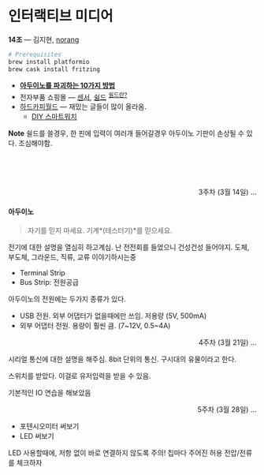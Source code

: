 인터랙티브 미디어
========
**14조** ― 김지현, [norang](https://github.com/norangLemon)
```bash
# Prerequisites
brew install platformio
brew cask install fritzing
```
- **[아두이노를 파괴하는 10가지 방법](http://arduinomidi.com/xe/BlogBoard/2167)**
- 전자부품 쇼핑몰 ― [센서], [쉴드] <sup>[쉴드란?]</sup>
- [하드카피월드][hdcp] ― 재밌는 글들이 많이 올라옴.
    - [DIY 스마트워치](http://www.hardcopyworld.com/ngine/aduino/index.php/archives/376)

[센서]: http://eleparts.co.kr/front/productlist_morning.php?code=005
[쉴드]: http://eleparts.co.kr/front/productlist_morning.php?code=017031017000&listnum=&sort=&block=&gotopage=
[쉴드란?]: https://ko.wikipedia.org/wiki/%EC%95%84%EB%91%90%EC%9D%B4%EB%85%B8#.EC.89.B4.EB.93.9C
[hdcp]: http://www.hardcopyworld.com/

**Note** 쉴드를 쓸경우, 한 핀에 입력이 여러개 들어갈경우 아두이노 기판이 손상될
수 있다. 조심해야함.

<br>

<br>

<br>

<p align=right>3주차 (3월 14일) ...</p>

#### 아두이노
> 자기를 믿지 마세요. 기계*(테스터기)*를 믿으세요.

전기에 대한 설명을 열심히 하고계심. 난 전전회를 들었으니 건성건성 들어야지.
도체, 부도체, 그라운드, 직류, 교류 이야기하시는중

- Terminal Strip
- Bus Strip: 전원공급

아두이노의 전원에는 두가지 종류가 있다.
- USB 전원. 외부 어댑터가 없을때에만 쓰임. 저용량 (5V, 500mA)
- 외부 어댑터 전원. 용량이 훨씬 큼. (7~12V, 0.5~4A)

<p align=right>4주차 (3월 21일) ...</p>

시리얼 통신에 대한 설명을 해주심. 8bit 단위의 통신. 구시대의 유물이라고 한다.

스위치를 받았다. 이걸로 유저입력을 받을 수 있음.

기본적인 IO 연습을 해보았음

<p align=right>5주차 (3월 28일) ...</p>

- 포텐시오미터 써보기
- LED 써보기

LED 사용할때에, 저항 없이 바로 연결하지 않도록 주의! 칩마다 주어진 허용
전압/전류를 체크하자
